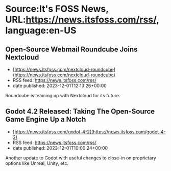 # Source:It's FOSS News, URL:https://news.itsfoss.com/rss/, language:en-US

## Open-Source Webmail Roundcube Joins Nextcloud
 - [https://news.itsfoss.com/nextcloud-roundcube](https://news.itsfoss.com/nextcloud-roundcube)
 - RSS feed: https://news.itsfoss.com/rss/
 - date published: 2023-12-01T12:13:26+00:00

Roundcube is teaming up with Nextcloud for its future.

## Godot 4.2 Released: Taking The Open-Source Game Engine Up a Notch
 - [https://news.itsfoss.com/godot-4-2](https://news.itsfoss.com/godot-4-2)
 - RSS feed: https://news.itsfoss.com/rss/
 - date published: 2023-12-01T10:00:24+00:00

Another update to Godot with useful changes to close-in on proprietary options like Unreal, Unity, etc.


